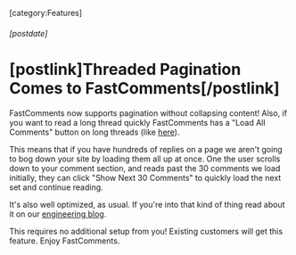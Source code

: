 [category:Features]

###### [postdate]
# [postlink]Threaded Pagination Comes to FastComments[/postlink]

FastComments now supports pagination without collapsing content! Also, if you want to read a long thread quickly
FastComments has a "Load All Comments" button on long threads (like <a href="https://blog.fastcomments.com/(12-30-2019)-fastcomments-demo.html" target="_blank">here</a>).

This means that if you have hundreds of replies on a page we aren't going to bog down your site by loading them all up at once. One the user scrolls down to
your comment section, and reads past the 30 comments we load initially, they can click "Show Next 30 Comments" to quickly load the next set and continue reading.

It's also well optimized, as usual. If you're into that kind of thing read about it on our <a href="https://blog.winricklabs.com/(2-03-2020)-how-optimized-threaded-pagination-works.html" target="_blank">engineering blog</a>.

This requires no additional setup from you! Existing customers will get this feature.
Enjoy FastComments.
